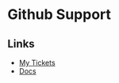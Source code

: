 # Github Support

## Links

- [My Tickets](https://support.github.com/tickets/personal/0)
- [Docs](https://docs.github.com/en/support)
